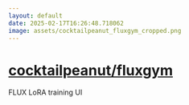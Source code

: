 ```yaml
---
layout: default
date: 2025-02-17T16:26:48.718062
image: assets/cocktailpeanut_fluxgym_cropped.png
---
```


# [cocktailpeanut/fluxgym](https://github.com/cocktailpeanut/fluxgym)

FLUX LoRA training UI
